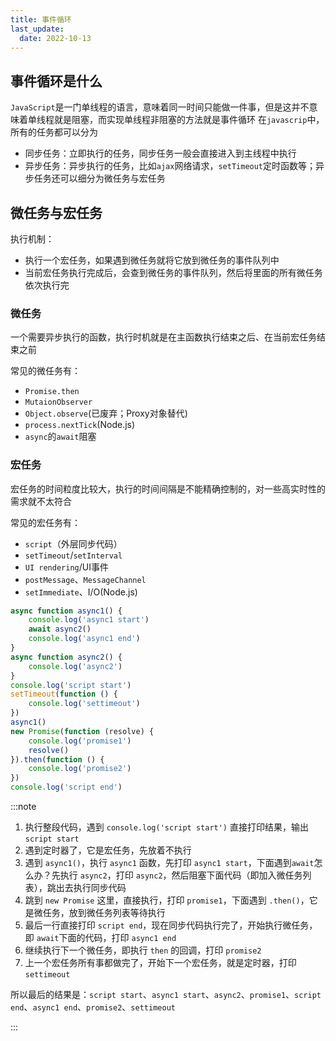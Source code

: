 ```yaml
---
title: 事件循环
last_update:
  date: 2022-10-13
---
```


## 事件循环是什么

`JavaScript`是一门单线程的语言，意味着同一时间只能做一件事，但是这并不意味着单线程就是阻塞，而实现单线程非阻塞的方法就是事件循环
在`javascrip`中，所有的任务都可以分为

- 同步任务：立即执行的任务，同步任务一般会直接进入到主线程中执行
- 异步任务：异步执行的任务，比如`ajax`网络请求，`setTimeout`定时函数等；异步任务还可以细分为微任务与宏任务

## 微任务与宏任务

执行机制：

- 执行一个宏任务，如果遇到微任务就将它放到微任务的事件队列中
- 当前宏任务执行完成后，会查到微任务的事件队列，然后将里面的所有微任务依次执行完

### 微任务

一个需要异步执行的函数，执行时机就是在主函数执行结束之后、在当前宏任务结束之前

常见的微任务有：

- `Promise.then`
- `MutaionObserver`
- `Object.observe`(已废弃；Proxy对象替代)
- `process.nextTick`(Node.js)
- `async`的`await`阻塞

### 宏任务

宏任务的时间粒度比较大，执行的时间间隔是不能精确控制的，对一些高实时性的需求就不太符合

常见的宏任务有：

- `script`（外层同步代码）
- `setTimeout`/`setInterval`
- `UI rendering`/UI事件
- `postMessage`、`MessageChannel`
- `setImmediate`、I/O(Node.js)

```javascript
async function async1() {
    console.log('async1 start')
    await async2()
    console.log('async1 end')
}
async function async2() {
    console.log('async2')
}
console.log('script start')
setTimeout(function () {
    console.log('settimeout')
})
async1()
new Promise(function (resolve) {
    console.log('promise1')
    resolve()
}).then(function () {
    console.log('promise2')
})
console.log('script end')
```

:::note

1. 执行整段代码，遇到 `console.log('script start')` 直接打印结果，输出 `script start`
2. 遇到定时器了，它是宏任务，先放着不执行
3. 遇到 `async1()`，执行 `async1` 函数，先打印 `async1 start`，下面遇到`await`怎么办？先执行 `async2`，打印 `async2`，然后阻塞下面代码（即加入微任务列表），跳出去执行同步代码
4. 跳到 `new Promise` 这里，直接执行，打印 `promise1`，下面遇到 `.then()`，它是微任务，放到微任务列表等待执行
5. 最后一行直接打印 `script end`，现在同步代码执行完了，开始执行微任务，即 `await`下面的代码，打印 `async1 end`
6. 继续执行下一个微任务，即执行 `then` 的回调，打印 `promise2`
7. 上一个宏任务所有事都做完了，开始下一个宏任务，就是定时器，打印 `settimeout`

所以最后的结果是：`script start`、`async1 start`、`async2`、`promise1`、`script end`、`async1 end`、`promise2`、`settimeout`

:::
